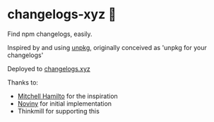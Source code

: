 # changelogs-xyz 🦋

Find npm changelogs, easily.

Inspired by and using [unpkg](https://unpkg.com/), originally conceived as 'unpkg for your changelogs'

Deployed to [changelogs.xyz](https://changelogs.xyz/)

Thanks to:

- [Mitchell Hamilto](https://github.com/mitchellhamilton/) for the inspiration
- [Noviny](https://github.com/noviny/) for initial implementation
- Thinkmill for supporting this
